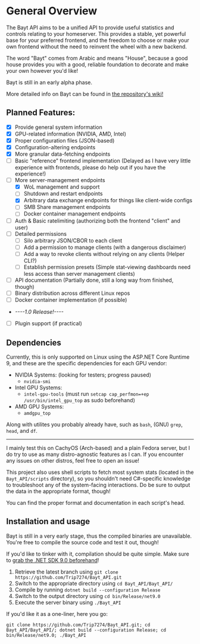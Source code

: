 # General Overview
The Bayt API aims to be a unified API to provide useful statistics and controls relating to your homeserver. 
This provides a stable, yet powerful base for your preferred frontend,
and the freedom to choose or make your own frontend without the need to reinvent the wheel with a new backend.

The word "Bayt" comes from Arabic and means "House", because a good house provides you with a good, 
reliable foundation to decorate and make your own however you'd like!

Bayt is still in an early alpha phase.

More detailed info on Bayt can be found in [the repository's wiki!](https://github.com/Trip7274/Bayt_API/wiki)

## Planned Features:
- [X] Provide general system information
- [X] GPU-related information (NVIDIA, AMD, Intel)
- [X] Proper configuration files (JSON-based)
- [X] Configuration-altering endpoints
- [X] More granular data-fetching endpoints
- [ ] Basic "reference" frontend implementation (Delayed as I have very little experience with frontends, 
please do help out if you have the experience!)
- [ ] More server-management endpoints
	- [X] WoL management and support
	- [ ] Shutdown and restart endpoints
	- [X] Arbitrary data exchange endpoints for things like client-wide configs
	- [ ] SMB Share management endpoints
	- [ ] Docker container management endpoints
- [ ] Auth & Basic ratelimiting (authorizing both the frontend "client" and user)
- [ ] Detailed permissions
	- [ ] Silo arbitrary JSON/CBOR to each client
	- [ ] Add a permission to manage clients (with a dangerous disclaimer)
	- [ ] Add a way to revoke clients without relying on any clients (Helper CLI?)
	- [ ] Establish permission presets (Simple stat-viewing dashboards need less access than server management clients)
- [ ] API documentation (Partially done, still a long way from finished, though)
- [ ] Binary distribution across different Linux repos
- [ ] Docker container implementation (if possible)
- *----1.0 Release!----*
- [ ] Plugin support (if practical)

## Dependencies
Currently, this is only supported on Linux using the ASP.NET Core Runtime 9,
and these are the specific dependencies for each GPU vendor:
- NVIDIA Systems: (looking for testers; progress paused)
	- `nvidia-smi`
- Intel GPU Systems:
	- `intel-gpu-tools` (must run `setcap cap_perfmon=+ep /usr/bin/intel_gpu_top` as sudo beforehand)
- AMD GPU Systems:
	- `amdgpu_top`

Along with utilites you probably already have, such as `bash`, (GNU) `grep`, `head`, and `df`.

---
I mainly test this on CachyOS (Arch-based) and a plain Fedora server, but I do try to use as many distro-agnostic features as I can.
If you encounter any issues on other distros, feel free to open an issue!

This project also uses shell scripts to fetch most system stats (located in the `Bayt_API/scripts` directory),
so you shouldn't need C#-specific knowledge to troubleshoot any of the system-facing interactions.
Do be sure to output the data in the appropriate format, though!

You can find the proper format and documentation in each script's head.

## Installation and usage
Bayt is still in a very early stage, thus the compiled binaries are unavailable. 
You're free to compile the source code and test it out, though!

If you'd like to tinker with it, compilation should be quite simple. Make sure to [grab the .NET SDK 9.0 beforehand](https://learn.microsoft.com/en-us/dotnet/core/install/linux)!

1. Retrieve the latest branch using `git clone https://github.com/Trip7274/Bayt_API.git`
2. Switch to the appropriate directory using `cd Bayt_API/Bayt_API/`
3. Compile by running `dotnet build --configuration Release`
4. Switch to the output directory using `cd bin/Release/net9.0`
5. Execute the server binary using `./Bayt_API`

If you'd like it as a one-liner, here you go:
```
git clone https://github.com/Trip7274/Bayt_API.git; cd Bayt_API/Bayt_API/; dotnet build --configuration Release; cd bin/Release/net9.0; ./Bayt_API
```